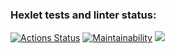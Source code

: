 ### Hexlet tests and linter status:

[![Actions Status](https://github.com/Hex1er/frontend-project-44/workflows/hexlet-check/badge.svg)](https://github.com/Hex1er/frontend-project-44/actions)
[![Maintainability](https://api.codeclimate.com/v1/badges/7619f82c24f0b0534ef9/maintainability)](https://codeclimate.com/github/Hex1er/frontend-project-44/maintainability)
<a href="https://asciinema.org/a/cfW1CdGCwRxiDEkpNiMjes15B" target="_blank"><img src="https://asciinema.org/a/cfW1CdGCwRxiDEkpNiMjes15B.svg" /></a>
